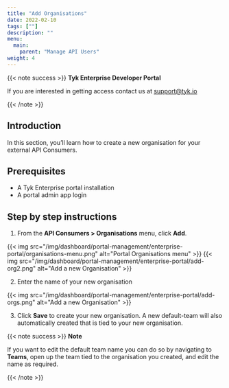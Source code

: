 ```yaml
---
title: "Add Organisations"
date: 2022-02-10
tags: [""]
description: ""
menu:
  main:
    parent: "Manage API Users"
weight: 4
---
```


{{< note success >}}
**Tyk Enterprise Developer Portal**

If you are interested in getting access contact us at [support@tyk.io](<mailto:support@tyk.io?subject=Tyk Enterprise Portal Beta>)

{{< /note >}}

## Introduction

In this section, you’ll learn how to create a new organisation for your external API Consumers.

## Prerequisites

- A Tyk Enterprise portal installation
- A portal admin app login

## Step by step instructions

1. From the **API Consumers > Organisations** menu, click **Add**.

{{< img src="/img/dashboard/portal-management/enterprise-portal/organisations-menu.png" alt="Portal Organisations menu" >}}
{{< img src="/img/dashboard/portal-management/enterprise-portal/add-org2.png" alt="Add a new Organisation" >}}

2. Enter the name of your new organisation

{{< img src="/img/dashboard/portal-management/enterprise-portal/add-orgs.png" alt="Add a new Organisation" >}}

3. Click **Save** to create your new organisation. A new default-team will also automatically created that is tied to your new organisation.

{{< note success >}}
**Note**

If you want to edit the default team name you can do so by navigating to **Teams**, open up the team tied to the organisation you created, and edit the name as required.

{{< /note >}}